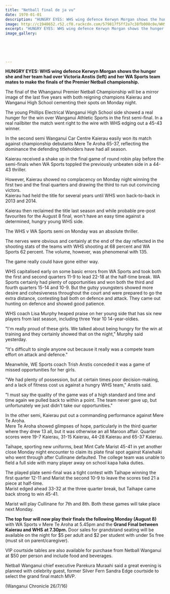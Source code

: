 ```yaml
---
title: "Netball final de ja vu"
date: 1970-01-01
description: "HUNGRY EYES: WHS wing defence Kerwyn Morgan shows the hunger she and her team had over Victoria Anstis (left) and her WA Sports team mates to make the finals of the Premier Netball championship..."
image: http://c1940652.r52.cf0.rackcdn.com/579817f5ff2a7c38fb000c0e/WHS-make-make-finals-Prem-Netball-Champs-Chron-july.jpg
excerpt: "HUNGRY EYES: WHS wing defence Kerwyn Morgan shows the hunger she and her team had over Victoria Anstis (left) and her WA Sports team mates to make the finals of the Premier Netball championship."
image_gallery:
    
    
    
    
    
---
```


<p><strong>HUNGRY EYES: WHS wing defence Kerwyn Morgan shows the hunger she and her team had over Victoria Anstis (left) and her WA Sports team mates to make the finals of the Premier Netball championship.</strong></p>
<p>The final of the Whanganui Premier Netball Championship will be a mirror image of the last five years with both reigning champions Kaierau and Wanganui High School cementing their spots on Monday night.</p>
<p>The young Phillips Electrical Wanganui High School side showed a real hunger for the win over Wanganui Athletic Sports in the first semi-final. In a real nailbiter the match went right to the wire with WHS edging out a 45-43 winner.</p>
<p>In the second semi Wanganui Car Centre Kaierau easily won its match against championship debutants Mere Te Aroha 65-37, reflecting the dominance the defending titleholders have had all season.</p>
<p>Kaierau received a shake up in the final game of round robin play before the semi-finals when WA Sports toppled the previously unbeaten side in a 44-43 thriller.</p>
<p>However, Kaierau showed no complacency on Monday night winning the first two and the final quarters and drawing the third to run out convincing victors.<br />Kaierau had held the title for several years until WHS won back-to-back in 2013 and 2014.</p>
<p>Kaierau then reclaimed the title last season and while probable pre-post favourites for the August 8 final, won't have an easy time against a determined, hungry young WHS side.</p>
<p>The WHS v WA Sports semi on Monday was an absolute thriller.</p>
<p>The nerves were obvious and certainly at the end of the day reflected in the shooting stats of the teams with WHS shooting at 68 percent and WA Sports 62 percent. The volume, however, was phenomenal with 135.</p>
<p>The game really could have gone either way.</p>
<p>WHS capitalised early on some basic errors from WA Sports and took both the first and second quarters 11-9 to lead 22-18 at the half-time break. WA Sports certainly had plenty of opportunities and won both the third and fourth quarters 15-14 and 10-9. But the gutsy youngsters showed more desire and cohesiveness throughout the court and were prepared to go the extra distance, contesting ball both on defence and attack. They came out hunting on defence and showed good patience.</p>
<p>WHS coach Lisa Murphy heaped praise on her young side that has six new players from last season, including three Year 10 14-year-oldies.</p>
<p>"I'm really proud of these girls. We talked about being hungry for the win at training and they certainly showed that on the night," Murphy said yesterday.</p>
<p>"It's difficult to single anyone out because it really was a compete team effort on attack and defence."</p>
<p>Meanwhile, WE Sports coach Trish Anstis conceded it was a game of missed opportunities for her girls.</p>
<p>"We had plenty of possession, but at certain times poor decision-making, and a lack of fitness cost us against a hungry WHS team," Anstis said.</p>
<p>"I must say the quality of the game was of a high standard and time and time again we pulled back to within a point. The team never gave up, but unfortunately we just didn't take our opportunities."</p>
<p>In the other semi, Kaierau put out a commanding performance against Mere Te Aroha.<br />Mere Te Aroha showed glimpses of hope, particularly in the third quarter where they drew 13 all, but it was otherwise an all Maroon affair. Quarter scores were 19-7 Kaierau, 31-15 Kaierau, 44-28 Kaierau and 65-37 Kaierau.</p>
<p>Taihape, sporting new uniforms, beat Mint Cafe Marist 45-41 in yet another close Monday night encounter to claim its plate final spot against Kaiwhaiki who went through after Cullinane defaulted. The college team was unable to field a full side with many player away on school kapa haka duties.</p>
<p>The played plate semi-final was a tight contest with Taihape winning the first quarter 12-11 and Marist the second 10-9 to leave the scores tied 21 a piece at half-time.<br />Marist edged ahead 33-32 at the three quarter break, but Taihape came back strong to win 45-41.</p>
<p>Marist will play Cullinane for 7th and 8th. Both these games will take place next Monday.</p>
<p><strong>The top four will now play their finals the following Monday (August 8)</strong> with WA Sports v Mere Te Aroha at 5.45pm and the <strong>Grand Final between Kaierau and WHS</strong> <strong>at 7.30pm.</strong> Door sales for grandstand seating will be available on the night for $5 per adult and $2 per student with under 5s free (must sit on parent/caregiver).</p>
<p>VIP courtside tables are also available for purchase from Netball Wanganui at $50 per person and include food and beverages.</p>
<p>Netball Wanganui chief executive Parekura Muraahi said a great evening is planned with celebrity guest, former Silver Fern Sandra Edge courtside to select the grand final match MVP.</p>
<p><span>(Wanganui Chronicle 26/7/16)</span></p>

